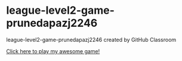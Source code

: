 # league-level2-game-prunedapazj2246
league-level2-game-prunedapazj2246 created by GitHub Classroom



<a href="https://github.com/League-level2-student/league-level2-game-prunedapazj2246/blob/90d6da1db91885e0dd7997e887863efb87c204db/SubwaySurfersGameUpdated.jar?raw=true">Click here to play my awesome game!</a>

